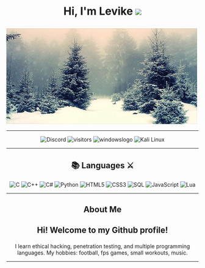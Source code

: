 #        <p align="center">   Hi, I'm Levike     <img src="https://raw.githubusercontent.com/MartinHeinz/MartinHeinz/master/wave.gif" width="30px">  </p>

<img src="winter_landscape.gif">
<hr>
<p align="center">
     <img src="https://img.shields.io/badge/Levike%230001-%23586aea.svg?logo=discord&logoColor=white" alt="Discord" title="Discord">  
      <img src="https://visitor-badge.glitch.me/badge?page_id=L3vik3" alt="visitors" title="visitors">  
   <img src="https://img.shields.io/badge/Windows 10-0078D6?style=for-the-badge&logo=windows&logoColor=white" alt="windowslogo" title="Windows 10">
   <img src="https://img.shields.io/badge/Kali-268BEE?style=for-the-badge&logo=kalilinux&logoColor=white" alt="Kali Linux" title="Kali Linux">

</p>

<hr>

## <p align="center">📚 Languages ⚔️</p>
<p align="center">
  <img src="https://img.shields.io/badge/c-%2300599C.svg?style=for-the-badge&logo=c&logoColor=white" alt="C" title="C">
  <img src="https://img.shields.io/badge/c++-%2300599C.svg?style=for-the-badge&logo=c%2B%2B&logoColor=white" alt="C++" title="C++">
  <img src="https://img.shields.io/badge/c%23-%23239120.svg?style=for-the-badge&logo=c-sharp&logoColor=white" alt="C#" title="C#">
  <img src="https://img.shields.io/badge/python-3670A0?style=for-the-badge&logo=python&logoColor=ffdd54" alt="Python" title="Python">
  <img src="https://img.shields.io/badge/html5-%23E34C26.svg?style=for-the-badge&logo=html5&logoColor=white" alt="HTML5" title="HTML5">
  <img src="https://img.shields.io/badge/css3-%23563D7C.svg?style=for-the-badge&logo=css3&logoColor=white" alt="CSS3" title="CSS3">
  <img src="https://img.shields.io/badge/sql-%2300618A.svg?style=for-the-badge&logo=mysql&logoColor=white" alt="SQL" title="SQL">
  <img src="https://img.shields.io/badge/javascript-%23323330.svg?style=for-the-badge&logo=javascript&logoColor=%23F7DF1E" alt="JavaScript" title="JavaScript">
  <img src="https://img.shields.io/badge/lua-%232C2D72.svg?style=for-the-badge&logo=lua&logoColor=white" alt="Lua" title="Lua">
</p>

<hr>



  ##   <p align="center">  About Me </p>

##  <p align="center">Hi! Welcome to my Github profile!  </p>
  <p align="center">
    I learn ethical hacking, penetration testing, and multiple programming languages.  My hobbies: football, fps games, small workouts, music.

</p>
<hr>

